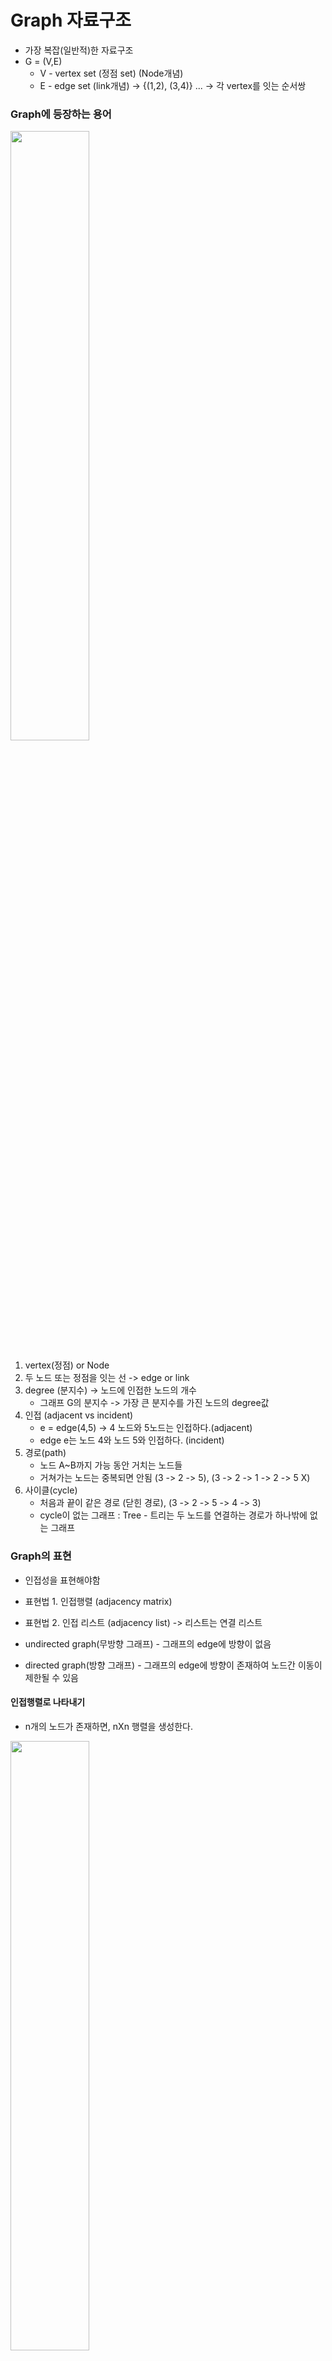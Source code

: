 # Graph 자료구조

- 가장 복잡(일반적)한 자료구조
- G = (V,E)
  - V - vertex set (정점 set) (Node개념)
  - E - edge set (link개념) -> {(1,2), (3,4)} ... -> 각 vertex를 잇는 순서쌍

### Graph에 등장하는 용어

<img src="../images/graphDS.jpg" height="50%" width="50%"/>

1. vertex(정점) or Node
2. 두 노드 또는 정점을 잇는 선 -> edge or link
3. degree (분지수) -> 노드에 인접한 노드의 개수
   - 그래프 G의 분지수 -> 가장 큰 분지수를 가진 노드의 degree값
4. 인접 (adjacent vs incident)
   - e = edge(4,5) -> 4 노드와 5노드는 인접하다.(adjacent)
   - edge e는 노드 4와 노드 5와 인접하다. (incident)
5. 경로(path)
   - 노드 A~B까지 가능 동안 거치는 노드들
   - 거쳐가는 노드는 중복되면 안됨 (3 -> 2 -> 5), (3 -> 2 -> 1 -> 2 -> 5 X)
6. 사이클(cycle)
   - 처음과 끝이 같은 경로 (닫힌 경로), (3 -> 2 -> 5 -> 4 -> 3)
   - cycle이 없는 그래프 : Tree - 트리는 두 노드를 연결하는 경로가 하나밖에 없는 그래프

### Graph의 표현

- 인접성을 표현해야함

- 표현법 1. 인접행렬 (adjacency matrix)
- 표현법 2. 인접 리스트 (adjacency list) -> 리스트는 연결 리스트

- undirected graph(무방향 그래프) - 그래프의 edge에 방향이 없음
- directed graph(방향 그래프) - 그래프의 edge에 방향이 존재하여 노드간 이동이 제한될 수 있음

#### 인접행렬로 나타내기

- n개의 노드가 존재하면, nXn 행렬을 생성한다.

<img src="../images/graph_matrix.png" height="50%" width="50%"/>

- graph A

  - 대각행렬은 각 노드 스스로에 대한 경로를 표현 (1->1) : 0또는 1로 일관성 있게 표현하면 됨
  - 무방향 그래프를 전제하에, 대각원소 기준 인접행렬은 대칭적으로 나타난다.
  - (1,2)원소값 -> 1 -> 1노드와 2노드 사이에 edge가 존재한다는 뜻
  - 1과 0값은 노드들 간의 edge 유무를 표현

- directed graph의 경우
  - 노드 스스로에게 edge 부여하는 값 제외하고 edge의 값에 가중치를 부여하여 표현 (weight value), 가중치는 임의의 값

#### 인접 리스트로 나타내기

- 인접 행렬의 경우 무방향 그래프에서 대칭 edge의 표현에 있어서 데이터 낭비가 존재함.

<img src="../images/graph_list.png" height="50%" width="50%"/>

- 그림 참고

  - 1노드의 edge (1,2), (1,3), (1,4)...
  - edge표현은 순서에 구애 받지 않음 - (1,3), (1,4), (1,2)로도 표현 가능
  - 각 노드 스스로에게 edge를 부여 -> 일관성있게 진행하면 됨

- directed graph의 경우
  - 인접행렬과 마찬가지로 edge표현에 가중치를 두어 표현
  - 1 -> \[2\] edge가 존재 => 1 -> \[2, weightValue\]

### 그래프 기본연산

- G = (V,E), |V| = n, |E| = m

#### 인접행렬

1. memory : O(n^2)
2. e = (u,v)가 존재하는가?
   - if G\[u\]\[v\] == 1로 찾기 -> O(1)
3. u에 인접한 모든 노드 v에 대한 특정연산 -> O(n), 각 노드에 대한 edge 유무 판단을 위해 모든 노드의 edge값을 검사해야함.

```python
#pseudo code
for v in range(1,n+1):
    do with G[u][v]
```

4. new edge(u,v) 삽입 -> G\[u\]\[v\] = 1 -> O(1)
5. edge(u,v) 삭제 -> G\[u\]\[v\] = 0 대입 -> O(1)

#### 인접리스트

1. memory : O(n+m)
2. G\[u\].search(v) - G\[u\]는 인접리스트
   - 최악의 경우 노드 u 스스로를 제외하고 u가 모든 노드와 연결되어 있는 상태 -> worst case - search가 O(n)
3. u에 인접한 모든 노드 v에 대한 특정연산 -> O(인접한 노드의 수) - worst case의 경우 O(n)

```python
#pseudo code
for each edge in G[u]:
    do something
```

4. new edge(u,v)삽입 -> G\[u\].pushFront(v) -> O(1)
5. edge(u,v) 삭제
   - x = G\[u\].search(v)
   - G\[u\].remove(x)
   - 최악의 경우 search에 O(n)시간 발생

- 인접행렬과 인접리스트의 비교
  - 연산 자체는 인접행렬이 효율적인 부분이 더 많음
  - 결정적으로 그래프 자체가 차지하는 메모리의 크기가 인접리스트가 더 좋음
  - n개의 노드에 비해 edge의 수인 m값이 상대적으로 작으면 **sparse라고 표현**
  - **dense**의 경우는 edge의 개수가 n과 비교하여 큰 상황

* 참고 - python의 리스트로 인접리스트를 구현하려면 순서에 구애받지 않기 위해 append함수를 사용해야함!!!!

## 그래프 순회 (Graph Traversal) : DFS(Depth First Search)

- 그래프의 순회 방법
  1. DFS (깊이 우선 탐색)
  2. BFS (너비 우선 탐색)

1. DFS

   - 알파벳을 노드의 값으로 갖는 graph가 존재한다고 가정.
   - a와 인접한 노드들 중 특정 기준을 만들어 먼저 search할 노드를 선택하여 진행 (알파벳 사전편찬 순으로 진행한다고 가정)
   - a와 b,c노드가 인접했다고 가정하면 a->b로 서치
   - b에서 다시 b와 인접한 여러 노드들 중 기준에 맞으면서 search하지 않은 노드로 진행
   - 끝까지 가서 더 이상 search할 노드가 존재하지 않으면 backtrack으로 search를 시작한 노드까지 이동
   - backtrack은 역추적 진행하다가 인접한 노드들 중 search하지 않은 노드가 존재할 때 역추적 그만두고 다시 해당 인접노드로 search를 진행

2. BFS
   - a와 인접한 노드 b,c가 있으면, 해당 노드들을 모두 search한 뒤에 다음 레벨로 넘어가는 방식
   - 모든 형제 노드들을 search

### DFS순회방법

<img src="../images/DFS.png" height="50%" width="50%" />

- a에서 DFS로 순회

  - a -> b -> c -> d -> f 이후 backtrack -> b까지 옴
  - b -> e -> g 이후 backtrack
  - b -> h 이후 backtrack하여 a까지 이동

- code구현 -> recursive case

```python
#pseudo code
global currentTime = 1

def DFS(v):
    mark[v] = "visited"
    pre[v] = currentTime # pre[v]는 v의 첫번째 방문 시간
    currentTime += 1
    for each edge(v,w): # v에 인접한 모든 노드 w에 대해
        if mark[w] != "visited":
            parent[w] = v
            DFS(w)
    # v에 인접한 모든 노드를 고려한 상태이기 때문에 for loop를 탈출함
    post[v] = currentTime # v에서 인접한 모든 노드를 방문 완료한 순간, v에서 DFS가 완료된 시간
    currentTime+=1
    # return

def DFSALL(G): #그래프 G의 컴포넌트가 떨어져 있는 상황도 있음
    for all nodes in G:
        mark[v] = "unvisited"
    for all nodes v:
        if mark[v] != "visited":
            DFS(v)
```

- DFS 함수 정의에 따라 도식화한 그림 -> Tree형태를 띰. -> DFS Tree (parent리스트를 통해 도식화)

- pre,post time & parent list가 핵심
- 추가적으로 DFSALL(G) : #graph G를 DFS search

- code 구현 -> non recursive case
  - 비재귀적 구현에서는 stack이 등장
  - currentTime, pre&post time 정의는 직접 추가 필요

```python
def DFS(s):
    stack.push((∅, s)) # ∅는 부모노드, s는 현재 방문노드
    while stack is not empty:
        p, v = stack.pop() # tuple형태로 stack에 저장하기 때문에 unpacking하여 p,v에 저장
        if v is unmarked:
            mark[v] = "visited"
            parent[v] = p
            for each edge(v,w):
                if w is unmarked:
                    stack.push((v,w)) # push또한 저장 기준에 입각하여 진행 - 사전편찬 순으로...예시
                    # 먼저 방문이 진행되는 노드가 top에 오도록 push
```

- DFS tree의 경우 본 그래프에서 나타났던 모든 edge가 표기되지 않을 수 있음.

  - DFS에서 나타나지 않은 edge -> back edge

- back edge존재 의미
  - ex) DFS 이미지에서 c - f - d 트리에서 f -> c로의 back edge가 존재
  - c - f - d 로 구성되는 cycle이 존재한다는 뜻.

<img src="../images/DFStree.png" height="30%" width="60$"/>

- pretime~post time 구간의 포함관계가 DFS tree를 구성한다.

### DAG (Directed Acyclic Graph) : 사이클이 없는 방향 그래프

- 선후 관계에 따라 상위노드로부터 데이터를 받는데, 하위 노드의 입장에서 자신의 모든 상위 노드가 일련의 처리 과정을 마쳐 자신에게 특정 데이터를 전달해주고 나서야 자신도 상위 입장의 노드가 되어 하위 노드에게 데이터 처리를 시작할 수 있게 된다.

<img src="../images/topological.png" height="50%" width="50%"/>

- 선후 관계에 따라 일의 순서를 결정 -> topological sorting(위상정렬)
- post time값이 가장 작은 값 -> 가장 먼저 처리가 끝나는 노드
  - incoming만 있고 outgoing은 없는 노드.
  - 위상정렬에 따라 가장 마지막에 위치해야함.
  - 이후 post time 비교하며 차례로 배열 (post time가장 큰 값을 가진 노드가 가장 처음에 위치해야함)
